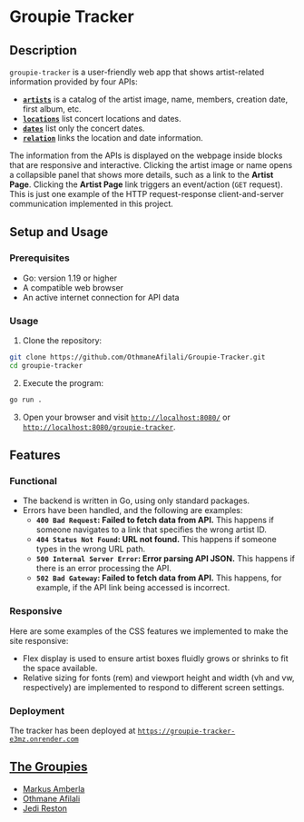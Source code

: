 # Groupie Tracker

## Description

`groupie-tracker` is a user-friendly web app that shows artist-related information provided by four APIs:
* **[`artists`](https://groupietrackers.herokuapp.com/api/artists)** is a catalog of the artist image, name, members, creation date, first album, etc.
* **[`locations`](https://groupietrackers.herokuapp.com/api/locations)** list concert locations and dates.
* **[`dates`](https://groupietrackers.herokuapp.com/api/dates)** list only the concert dates.
* **[`relation`](https://groupietrackers.herokuapp.com/api/relation)** links the location and date information.

The information from the APIs is displayed on the webpage inside blocks that are responsive and interactive. Clicking the artist image or name opens a collapsible panel that shows more details, such as a link to the **Artist Page**. Clicking the **Artist Page** link triggers an event/action (`GET` request). This is just one example of the HTTP request-response client-and-server communication implemented in this project.

## Setup and Usage

### Prerequisites

* Go: version 1.19 or higher
* A compatible web browser
* An active internet connection for API data

### Usage

1. Clone the repository:
```bash
git clone https://github.com/OthmaneAfilali/Groupie-Tracker.git
cd groupie-tracker
```

2. Execute the program:
```bash
go run .
```

3. Open your browser and visit [`http://localhost:8080/`](http://localhost:8080/) or [`http://localhost:8080/groupie-tracker`](http://localhost:8080/groupie-tracker).

## Features

### Functional

* The backend is written in Go, using only standard packages.
* Errors have been handled, and the following are examples:
	* **`400 Bad Request`: Failed to fetch data from API.** This happens if someone navigates to a link that specifies the wrong artist ID.
	* **`404 Status Not Found`: URL not found.** This happens if someone types in the wrong URL path.
	* **`500 Internal Server Error`: Error parsing API JSON.** This happens if there is an error processing the API.
	* **`502 Bad Gateway`: Failed to fetch data from API.** This happens, for example, if the API link being accessed is incorrect.

### Responsive

Here are some examples of the CSS features we implemented to make the site responsive:

* Flex display is used to ensure artist boxes fluidly grows or shrinks to fit the space available.
* Relative sizing for fonts (rem) and viewport height and width (vh and vw, respectively) are implemented to respond to different screen settings.

### Deployment

The tracker has been deployed at [`https://groupie-tracker-e3mz.onrender.com`](https://groupie-tracker-e3mz.onrender.com)

## [The Groupies](http://localhost:8080/groupie-tracker/about)

* [Markus Amberla](https://github.com/MarkusYPA/MarkusYPA)
* [Othmane Afilali](https://github.com/OthmaneAfilali)
* [Jedi Reston](https://github.com/jeeeeedi)